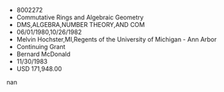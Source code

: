 
* 8002272
* Commutative Rings and Algebraic Geometry
* DMS,ALGEBRA,NUMBER THEORY,AND COM
* 06/01/1980,10/26/1982
* Melvin Hochster,MI,Regents of the University of Michigan - Ann Arbor
* Continuing Grant
* Bernard McDonald
* 11/30/1983
* USD 171,948.00

nan
